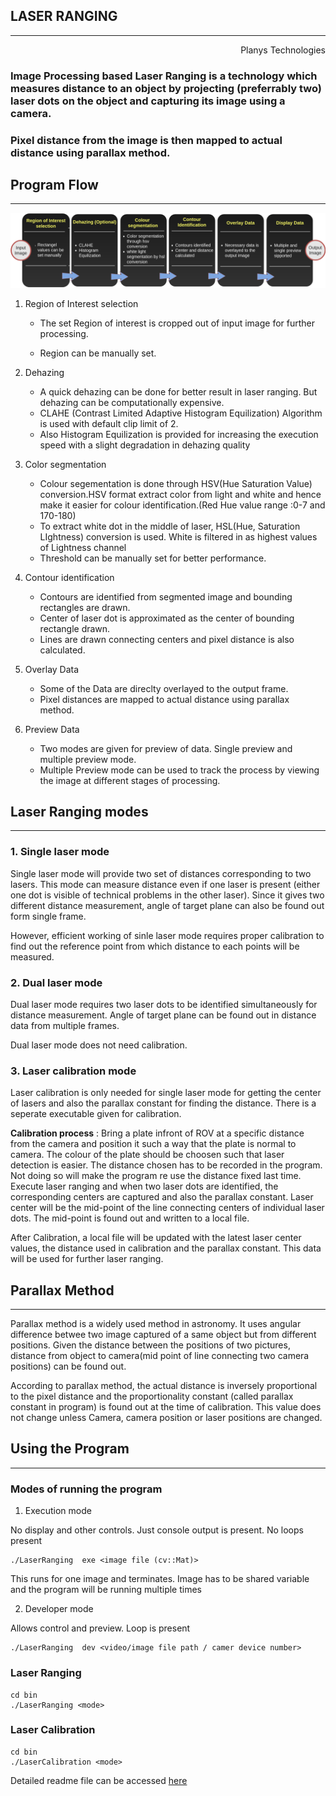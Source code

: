 LASER RANGING
-----------------    
-----------------   
                                    
<div style="text-align: right"> Planys Technologies </div>

### Image Processing based Laser Ranging is a technology which measures distance to an object by projecting (preferrably two) laser dots on the object and capturing its image using a camera.

### Pixel distance from the image is then mapped to actual distance using parallax method.

## Program Flow
--------------------------
![Optional Text](documentation/LaserRanging_flowchart.png)


1. Region of Interest selection

    * The set Region of interest is cropped out of input image for further processing.
   
    * Region can be manually set.

2. Dehazing
    * A quick dehazing can be done for better result in laser ranging. But dehazing can be computationally expensive.
    * CLAHE (Contrast Limited Adaptive Histogram Equilization) Algorithm is used with default clip limit of 2.
    * Also Histogram Equilization is provided for increasing the execution speed with a slight degradation in dehazing quality

3. Color segmentation
    * Colour segementation is done through HSV(Hue Saturation Value) conversion.HSV format extract color from light and white and hence make it easier for colour identification.(Red Hue value range :0-7 and 170-180)
    * To extract white dot in the middle of laser, HSL(Hue, Saturation LIghtness) conversion is used. White is filtered in as highest values of Lightness channel
    * Threshold can be manually set for better performance.
4. Contour identification
    * Contours are identified from segmented image and bounding rectangles are drawn.
    * Center of laser dot is approximated as the center of bounding rectangle drawn.
    * Lines are drawn connecting centers and pixel distance is also calculated.
5. Overlay Data
    * Some of the Data are direclty overlayed to the output frame.
    * Pixel distances are mapped to actual distance using parallax method.

6. Preview Data
    * Two modes are given for preview of data. Single preview and multiple preview mode.
    * Multiple Preview mode can be used to track the process by viewing the image at different stages of processing.

## Laser Ranging modes
---------------------------

### 1. Single laser mode
Single laser mode will provide two set of distances corresponding to two lasers. This mode can measure distance even if one laser is present (either one dot is visible of technical problems in the other laser). Since it gives two different distance measurement, angle of target plane can also be found out form single frame. 

However, efficient working of sinle laser mode requires proper calibration to find out the reference point from which distance to each points will be measured.

### 2. Dual laser mode
Dual laser mode requires two laser dots to be identified simultaneously for distance measurement. Angle of target plane can be found out in distance data from multiple frames.

Dual laser mode does not need calibration.

### 3. Laser calibration mode
Laser calibration is only needed for single laser mode for getting the center of lasers and also the parallax constant for finding the distance. There is a seperate executable given for calibration.

**Calibration process** : Bring a plate infront of ROV at a specific distance from the camera and position it such a way that the plate is normal to camera. The colour of the plate should be choosen such that laser detection is easier. The distance chosen has to be recorded in the program. Not doing so will make the program re use the distance fixed last time. Execute laser ranging and when two laser dots are identified, the corresponding centers are captured and also the parallax constant. Laser center will be the mid-point of the line connecting centers of individual laser dots.
The mid-point is found out and written to a local file.

After Calibration, a local file will be updated with the latest laser center values, the distance used in calibration and the parallax constant. This data will be used for further laser ranging. 

## Parallax Method
---------------
Parallax method is a widely used method in astronomy. It uses angular difference betwee two image captured of a same object but from different positions. Given the distance between the positions of two pictures, distance from object to camera(mid point of line connecting two camera positions) can be found out.

According to parallax method, the actual distance is inversely proportional to the pixel distance and the proportionality constant (called parallax constant in program) is found out at the time of calibration. This value does not change unless Camera, camera position or laser positions are changed.

## Using the Program
-------------------------



### Modes of running the program

1. Execution mode

No display and other controls. Just console output is present. No loops present

```
./LaserRanging  exe <image file (cv::Mat)>
```
This runs for one image and terminates. Image has to be shared variable and the program will be running multiple times



2. Developer mode

Allows control and preview. Loop is present

```
./LaserRanging  dev <video/image file path / camer device number>
```


### Laser Ranging

```
cd bin
./LaserRanging <mode>
```

### Laser Calibration


```
cd bin
./LaserCalibration <mode>
```


Detailed readme file can be accessed [here](readme.md)